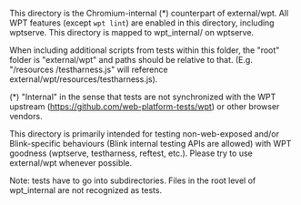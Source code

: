 This directory is the Chromium-internal (*) counterpart of external/wpt. All WPT
features (except `wpt lint`) are enabled in this directory, including wptserve.
This directory is mapped to wpt_internal/ on wptserve.

When including additional scripts from tests within this folder, the "root"
folder is "external/wpt" and paths should be relative to that. (E.g. "/resources
/testharness.js" will reference external/wpt/resources/testharness.js).

(*) "Internal" in the sense that tests are not synchronized with the WPT
upstream (https://github.com/web-platform-tests/wpt) or other browser vendors.

This directory is primarily intended for testing non-web-exposed and/or
Blink-specific behaviours (Blink internal testing APIs are allowed) with WPT
goodness (wptserve, testharness, reftest, etc.). Please try to use external/wpt
whenever possible.

Note: tests have to go into subdirectories. Files in the root level of
wpt_internal are not recognized as tests.
